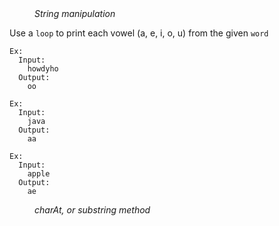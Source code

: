 <div class="hint" title="Practice topics">
  <i style="padding-left: 40px;">String manipulation</i>
</div>

Use a `loop` to print each vowel (a, e, i, o, u) from the given `word`

    Ex:
      Input:
        howdyho
      Output:
        oo

    Ex:
      Input:
        java
      Output:
        aa

    Ex:
      Input:
        apple
      Output:
        ae

<div class="hint">
  <i style="padding-left: 40px;">charAt, or substring method</i>
</div>
